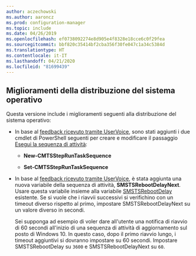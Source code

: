 ```yaml
---
author: aczechowski
ms.author: aaroncz
ms.prod: configuration-manager
ms.topic: include
ms.date: 04/26/2019
ms.openlocfilehash: ef0738092274e8d905e4f8328e18cce6c0f29fea
ms.sourcegitcommit: bbf820c35414bf2cba356f30fe047c1a34c5384d
ms.translationtype: HT
ms.contentlocale: it-IT
ms.lasthandoff: 04/21/2020
ms.locfileid: "81699439"
---
```

## <a name="improvements-to-os-deployment"></a><a name="bkmk_osd"></a> Miglioramenti della distribuzione del sistema operativo
<!--2839943,4447680-->

Questa versione include i miglioramenti seguenti alla distribuzione del sistema operativo:

- In base al [feedback ricevuto tramite UserVoice](https://configurationmanager.uservoice.com/forums/300492-ideas/suggestions/36448339-powershell-cmdlet-for-modifying-nested-task-sequen), sono stati aggiunti i due cmdlet di PowerShell seguenti per creare e modificare il passaggio [Esegui la sequenza di attività](../../../../../osd/understand/task-sequence-steps.md#child-task-sequence):  

    - **New-CMTSStepRunTaskSequence**

    - **Set-CMTSStepRunTaskSequence**

- In base al [feedback ricevuto tramite UserVoice](https://configurationmanager.uservoice.com/forums/300492-ideas/suggestions/19876177-upgrade-operating-system-task-should-be-able-to-us), è stata aggiunta una nuova variabile della sequenza di attività, **SMSTSRebootDelayNext**. Usare questa variabile insieme alla variabile [SMSTSRebootDelay](../../../../../osd/understand/task-sequence-variables.md#SMSTSRebootDelay) esistente. Se si vuole che i riavvii successivi si verifichino con un timeout diverso rispetto al primo, impostare SMSTSRebootDelayNext su un valore diverso in secondi.

    Sei supponga ad esempio di voler dare all'utente una notifica di riavvio di 60 secondi all'inizio di una sequenza di attività di aggiornamento sul posto di Windows 10. In questo caso, dopo il primo riavvio lungo, i timeout aggiuntivi si dovranno impostare su 60 secondi. Impostare SMSTSRebootDelay su `3600` e SMSTSRebootDelayNext su `60`.  
